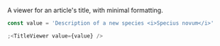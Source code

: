A viewer for an article's title, with minimal formatting.

```js
const value = 'Description of a new species <i>Specius novum</i>'

;<TitleViewer value={value} />
```
